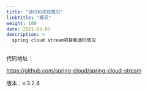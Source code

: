 ```yaml
---
title: "源码和项目概况"
linkTitle: "概况"
weight: 100
date: 2021-03-03
description: >
  spring cloud stream项目和源码情况
---
```


代码地址：

https://github.com/spring-cloud/spring-cloud-stream

版本：v.3.2.4